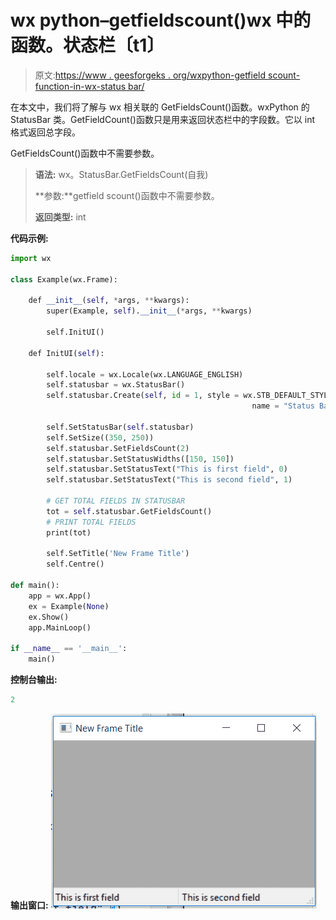 # wx python–getfieldscount()wx 中的函数。状态栏〔t1〕

> 原文:[https://www . geesforgeks . org/wxpython-getfield scount-function-in-wx-status bar/](https://www.geeksforgeeks.org/wxpython-getfieldscount-function-in-wx-statusbar/)

在本文中，我们将了解与 wx 相关联的 GetFieldsCount()函数。wxPython 的 StatusBar 类。GetFieldCount()函数只是用来返回状态栏中的字段数。它以 int 格式返回总字段。

GetFieldsCount()函数中不需要参数。

> **语法:** wx。StatusBar.GetFieldsCount(自我)
> 
> **参数:**getfield scount()函数中不需要参数。
> 
> **返回类型:** int

**代码示例:**

```py
import wx

class Example(wx.Frame):

    def __init__(self, *args, **kwargs):
        super(Example, self).__init__(*args, **kwargs)

        self.InitUI()

    def InitUI(self):

        self.locale = wx.Locale(wx.LANGUAGE_ENGLISH)
        self.statusbar = wx.StatusBar()
        self.statusbar.Create(self, id = 1, style = wx.STB_DEFAULT_STYLE, 
                                                      name = "Status Bar")

        self.SetStatusBar(self.statusbar)
        self.SetSize((350, 250))
        self.statusbar.SetFieldsCount(2)
        self.statusbar.SetStatusWidths([150, 150])
        self.statusbar.SetStatusText("This is first field", 0)
        self.statusbar.SetStatusText("This is second field", 1)

        # GET TOTAL FIELDS IN STATUSBAR
        tot = self.statusbar.GetFieldsCount()
        # PRINT TOTAL FIELDS
        print(tot)

        self.SetTitle('New Frame Title')
        self.Centre()

def main():
    app = wx.App()
    ex = Example(None)
    ex.Show()
    app.MainLoop()

if __name__ == '__main__':
    main()
```

**控制台输出:**

```py
2

```

**输出窗口:**
![](img/4651df4e46cafe9efb886090ff2f80bf.png)